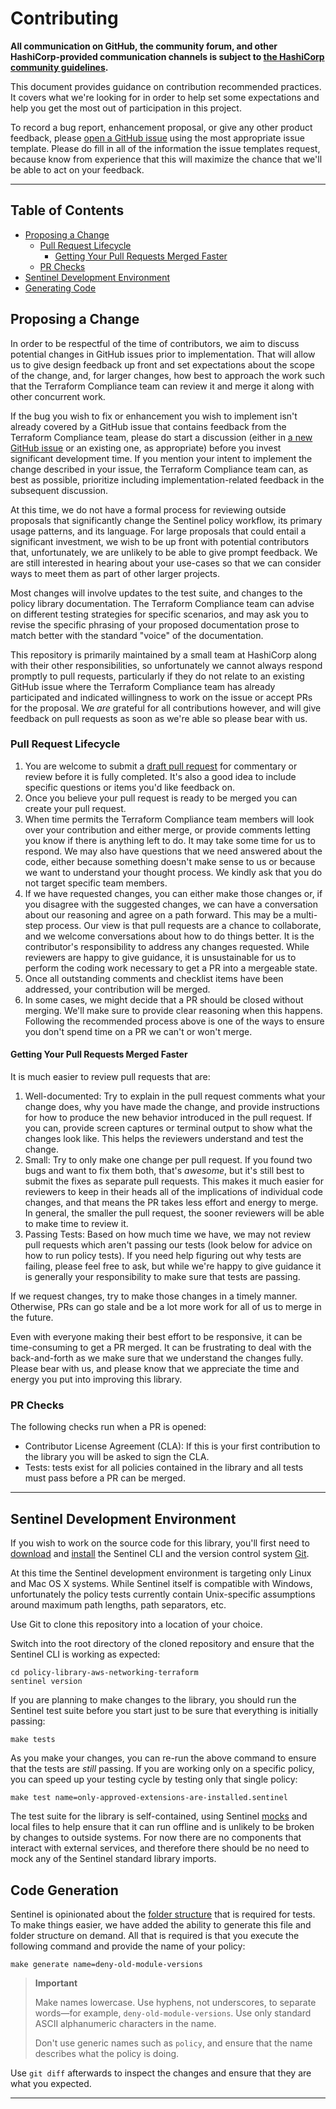 # Contributing

**All communication on GitHub, the community forum, and other HashiCorp-provided communication channels is subject to [the HashiCorp community guidelines](https://www.hashicorp.com/community-guidelines).**

This document provides guidance on contribution recommended practices. It covers what we're looking for in order to help set some expectations and help you get the most out of participation in this project.

To record a bug report, enhancement proposal, or give any other product feedback, please [open a GitHub issue](https://github.com/hashicorp/policy-library-aws-networking-terraform/issues/new/choose) using the most appropriate issue template. Please do fill in all of the information the issue templates request, because know from experience that this will maximize the chance that we'll be able to act on your feedback.

---

## Table of Contents

<!-- MarkdownTOC autolink="true" -->

- [Proposing a Change](#proposing-a-change)
	- [Pull Request Lifecycle](#pull-request-lifecycle)
		- [Getting Your Pull Requests Merged Faster](#getting-your-pull-requests-merged-faster)
	- [PR Checks](#pr-checks)
- [Sentinel Development Environment](#sentinel-development-environment)
- [Generating Code](#generating-code)

<!-- /MarkdownTOC -->

## Proposing a Change

In order to be respectful of the time of contributors, we aim to discuss potential changes in GitHub issues prior to implementation. That will allow us to give design feedback up front and set expectations about the scope of the change, and, for larger changes, how best to approach the work such that the Terraform Compliance team can review it and merge it along with other concurrent work.

If the bug you wish to fix or enhancement you wish to implement isn't already covered by a GitHub issue that contains feedback from the Terraform Compliance team, please do start a discussion (either in [a new GitHub issue](https://github.com/hashicorp/policy-library-aws-networking-terraform/issues/new/choose) or an existing one, as appropriate) before you invest significant development time. If you mention your intent to implement the change described in your issue, the Terraform Compliance team can, as best as possible, prioritize including implementation-related feedback in the subsequent discussion.

At this time, we do not have a formal process for reviewing outside proposals that significantly change the Sentinel policy workflow, its primary usage patterns, and its language. For large proposals that could entail a significant investment, we wish to be up front with potential contributors that, unfortunately, we are unlikely to be able to give prompt feedback. We are still interested in hearing about your use-cases so that we can consider ways to meet them as part of other larger projects.

Most changes will involve updates to the test suite, and changes to the policy library documentation. The Terraform Compliance team can advise on different testing strategies for specific scenarios, and may ask you to revise the specific phrasing of your proposed documentation prose to match better with the standard "voice" of the documentation.

This repository is primarily maintained by a small team at HashiCorp along with their other responsibilities, so unfortunately we cannot always respond promptly to pull requests, particularly if they do not relate to an existing GitHub issue where the Terraform Compliance team has already participated and indicated willingness to work on the issue or accept PRs for the proposal. We *are* grateful for all contributions however, and will give feedback on pull requests as soon as we're able so please bear with us.

### Pull Request Lifecycle

1. You are welcome to submit a [draft pull request](https://github.blog/2019-02-14-introducing-draft-pull-requests/) for commentary or review before it is fully completed. It's also a good idea to include specific questions or items you'd like feedback on.
2. Once you believe your pull request is ready to be merged you can create your pull request.
3. When time permits the Terraform Compliance team members will look over your contribution and either merge, or provide comments letting you know if there is anything left to do. It may take some time for us to respond. We may also have questions that we need answered about the code, either because something doesn't make sense to us or because we want to understand your thought process. We kindly ask that you do not target specific team members.
4. If we have requested changes, you can either make those changes or, if you disagree with the suggested changes, we can have a conversation about our reasoning and agree on a path forward. This may be a multi-step process. Our view is that pull requests are a chance to collaborate, and we welcome conversations about how to do things better. It is the contributor's responsibility to address any changes requested. While reviewers are happy to give guidance, it is unsustainable for us to perform the coding work necessary to get a PR into a mergeable state.
5. Once all outstanding comments and checklist items have been addressed, your contribution will be merged.
6. In some cases, we might decide that a PR should be closed without merging. We'll make sure to provide clear reasoning when this happens. Following the recommended process above is one of the ways to ensure you don't spend time on a PR we can't or won't merge.

#### Getting Your Pull Requests Merged Faster

It is much easier to review pull requests that are:

1. Well-documented: Try to explain in the pull request comments what your change does, why you have made the change, and provide instructions for how to produce the new behavior introduced in the pull request. If you can, provide screen captures or terminal output to show what the changes look like. This helps the reviewers understand and test the change.
2. Small: Try to only make one change per pull request. If you found two bugs and want to fix them both, that's *awesome*, but it's still best to submit the fixes as separate pull requests. This makes it much easier for reviewers to keep in their heads all of the implications of individual code changes, and that means the PR takes less effort and energy to merge. In general, the smaller the pull request, the sooner reviewers will be able to make time to review it.
3. Passing Tests: Based on how much time we have, we may not review pull requests which aren't passing our tests (look below for advice on how to run policy tests). If you need help figuring out why tests are failing, please feel free to ask, but while we're happy to give guidance it is generally your responsibility to make sure that tests are passing.

If we request changes, try to make those changes in a timely manner. Otherwise, PRs can go stale and be a lot more work for all of us to merge in the future.

Even with everyone making their best effort to be responsive, it can be time-consuming to get a PR merged. It can be frustrating to deal with the back-and-forth as we make sure that we understand the changes fully. Please bear with us, and please know that we appreciate the time and energy you put into improving this library.

### PR Checks

The following checks run when a PR is opened:

- Contributor License Agreement (CLA): If this is your first contribution to the library you will be asked to sign the CLA.
- Tests: tests exist for all policies contained in the library and all tests must pass before a PR can be merged.

----

## Sentinel Development Environment

If you wish to work on the source code for this library, you'll first need to [download](https://docs.hashicorp.com/sentinel/downloads) and [install](https://docs.hashicorp.com/sentinel/intro/getting-started/install) the Sentinel CLI and the version control system [Git](https://git-scm.com/).

At this time the Sentinel development environment is targeting only Linux and Mac OS X systems. While Sentinel itself is compatible with Windows, unfortunately the policy tests currently contain Unix-specific assumptions around maximum path lengths, path separators, etc.

Use Git to clone this repository into a location of your choice.

Switch into the root directory of the cloned repository and ensure that the Sentinel CLI is working as expected:

```
cd policy-library-aws-networking-terraform
sentinel version
```

If you are planning to make changes to the library, you should run the Sentinel test suite before you start just to be sure that everything is initially passing:

```
make tests
```

As you make your changes, you can re-run the above command to ensure that the tests are *still* passing. If you are working only on a specific policy, you can speed up your testing cycle by testing only that single policy:

```
make test name=only-approved-extensions-are-installed.sentinel
```

The test suite for the library is self-contained, using Sentinel [mocks](https://docs.hashicorp.com/sentinel/writing/testing#mocking) and local files to help ensure that it can run offline and is unlikely to be broken by changes to outside systems. For now there are no components that interact with external services, and therefore there should be no need to mock any of the Sentinel standard library imports.

## Code Generation

Sentinel is opinionated about the [folder structure](https://docs.hashicorp.com/sentinel/writing/testing#test-folder-structure) that is required for tests. To make things easier, we have added the ability to generate this file and folder structure on demand. All that is required is that you execute the following command and provide the name of your policy:

```
make generate name=deny-old-module-versions
```

> **Important**
>
> Make names lowercase. Use hyphens, not underscores, to separate words—for example, `deny-old-module-versions`. Use
> only standard ASCII alphanumeric characters in the name.
>
> Don't use generic names such as `policy`, and ensure that the name describes what the policy is doing.


Use `git diff` afterwards to inspect the changes and ensure that they are what you expected.

---
